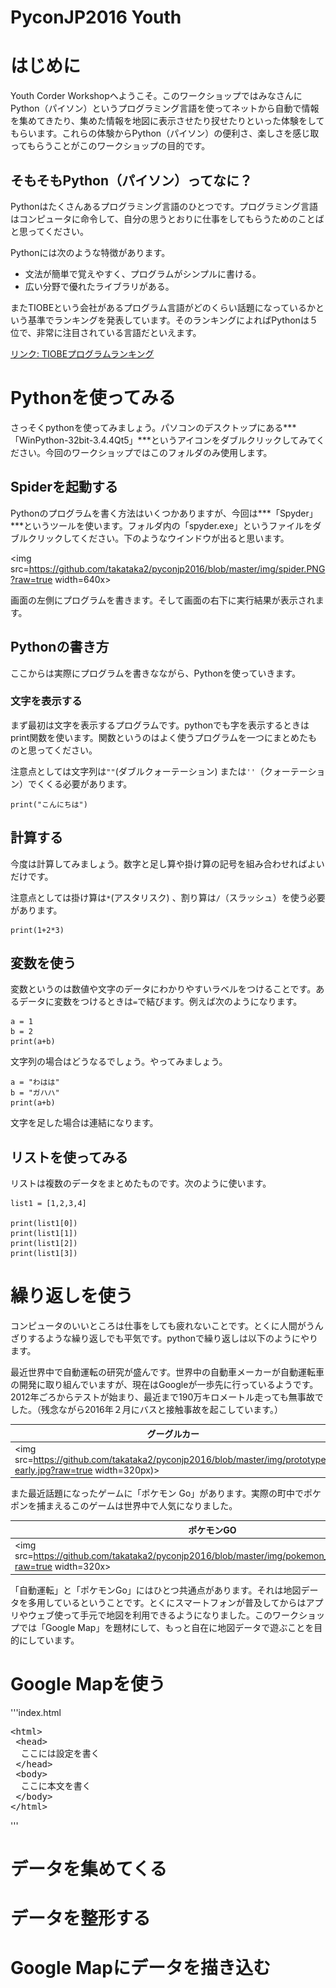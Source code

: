 # PyconJP2016 Youth

# はじめに
Youth Corder Workshopへようこそ。このワークショップではみなさんにPython（パイソン）というプログラミング言語を使ってネットから自動で情報を集めてきたり、集めた情報を地図に表示させたり扠せたりといった体験をしてもらいます。これらの体験からPython（パイソン）の便利さ、楽しさを感じ取ってもらうことがこのワークショップの目的です。

## そもそもPython（パイソン）ってなに？
Pythonはたくさんあるプログラミング言語のひとつです。プログラミング言語はコンピュータに命令して、自分の思うとおりに仕事をしてもらうためのことばと思ってください。

Pythonには次のような特徴があります。
 - 文法が簡単で覚えやすく、プログラムがシンプルに書ける。
 - 広い分野で優れたライブラリがある。


 またTIOBEという会社があるプログラム言語がどのくらい話題になっているかという基準でランキングを発表しています。そのランキングによればPythonは５位で、非常に注目されている言語だといえます。

 [リンク: TIOBEプログラムランキング](http://www.tiobe.com/tiobe-index/)

# Pythonを使ってみる
さっそくpythonを使ってみましょう。パソコンのデスクトップにある***「WinPython-32bit-3.4.4Qt5」***というアイコンをダブルクリックしてみてください。今回のワークショップではこのフォルダのみ使用します。

## Spiderを起動する
Pythonのプログラムを書く方法はいくつかありますが、今回は***「Spyder」***というツールを使います。フォルダ内の「spyder.exe」というファイルをダブルクリックしてください。下のようなウインドウが出ると思います。

<img src=https://github.com/takataka2/pyconjp2016/blob/master/img/spider.PNG?raw=true width=640x>

画面の左側にプログラムを書きます。そして画面の右下に実行結果が表示されます。

## Pythonの書き方
ここからは実際にプログラムを書きなながら、Pythonを使っていきます。

### 文字を表示する
まず最初は文字を表示するプログラムです。pythonでも字を表示するときはprint関数を使います。関数というのはよく使うプログラムを一つにまとめたものと思ってください。

注意点としては文字列は```""```(ダブルクォーテーション)
または```''```（クォーテーション）でくくる必要があります。

```
print("こんにちは")
```

## 計算する
今度は計算してみましょう。数字と足し算や掛け算の記号を組み合わせればよいだけです。

注意点としては掛け算は```*```(アスタリスク)
、割り算は```/```（スラッシュ）を使う必要があります。

```
print(1+2*3)
```

## 変数を使う
変数というのは数値や文字のデータにわかりやすいラベルをつけることです。あるデータに変数をつけるときは```=```で結びます。例えば次のようになります。

```
a = 1
b = 2
print(a+b)
```

文字列の場合はどうなるでしょう。やってみましょう。

```
a = "わはは"
b = "ガハハ"
print(a+b)
```

文字を足した場合は連結になります。

## リストを使ってみる
リストは複数のデータをまとめたものです。次のように使います。

```
list1 = [1,2,3,4]

print(list1[0])
print(list1[1])
print(list1[2])
print(list1[3])
```

# 繰り返しを使う
コンピュータのいいところは仕事をしても疲れないことです。とくに人間がうんざりするような繰り返しでも平気です。pythonで繰り返しは以下のようにやります。


最近世界中で自動運転の研究が盛んです。世界中の自動車メーカーが自動運転車の開発に取り組んでいますが、現在はGoogleが一歩先に行っているようです。2012年ごろからテストが始まり、最近まで190万キロメートル走っても無事故でした。（残念ながら2016年２月にバスと接触事故を起こしています。）

|グーグルカー|
|---|
|<img src=https://github.com/takataka2/pyconjp2016/blob/master/img/prototype-early.jpg?raw=true width=320px)>|

また最近話題になったゲームに「ポケモン Go」があります。実際の町中でポケポンを捕まえるこのゲームは世界中で人気になりました。

|ポケモンGO|
|---|
|<img src=https://github.com/takataka2/pyconjp2016/blob/master/img/pokemon_go_soft_launch.jpg?raw=true width=320x>|

「自動運転」と「ポケモンGo」にはひとつ共通点があります。それは地図データを多用しているということです。とくにスマートフォンが普及してからはアプリやウェブ使って手元で地図を利用できるようになりました。このワークショップでは「Google Map」を題材にして、もっと自在に地図データで遊ぶことを目的にしています。


# Google Mapを使う

'''index.html
<pre>
&lt;html&gt;
 &lt;head&gt;
  ここには設定を書く
 &lt;/head&gt;
 &lt;body&gt;
  ここに本文を書く
 &lt;/body&gt;
&lt;/html&gt;
</pre>
'''



# データを集めてくる

# データを整形する

# Google Mapにデータを描き込む

#
